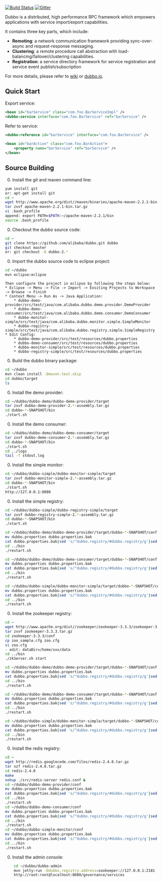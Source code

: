 [![Build Status](https://travis-ci.org/alibaba/dubbo.svg?branch=master)](https://travis-ci.org/alibaba/dubbo) [![Gitter](https://badges.gitter.im/alibaba/dubbo.svg)](https://gitter.im/alibaba/dubbo?utm_source=badge&utm_medium=badge&utm_campaign=pr-badge)

Dubbo is a distributed, high performance RPC framework which empowers applications with service import/export capabilities.

It contains three key parts, which include:

* **Remoting**: a network communication framework providing sync-over-async and request-response messaging.
* **Clustering**: a remote procedure call abstraction with load-balancing/failover/clustering capabilities.
* **Registration**: a service directory framework for service registration and service event publish/subscription

For more details, please refer to [wiki](https://github.com/alibaba/dubbo/wiki) or [dubbo.io](http://dubbo.io).

## Quick Start


Export service:

```xml
<bean id="barService" class="com.foo.BarServiceImpl" />
<dubbo:service interface="com.foo.BarService" ref="barService" />
```

Refer to service:

```xml
<dubbo:reference id="barService" interface="com.foo.BarService" />
	
<bean id="barAction" class="com.foo.BarAction">
    <property name="barService" ref="barService" />
</bean>
```

## Source Building


0. Install the git and maven command line:

```sh
yum install git
or: apt-get install git
cd ~
wget http://www.apache.org/dist//maven/binaries/apache-maven-2.2.1-bin.tar.gz
tar zxvf apache-maven-2.2.1-bin.tar.gz
vi .bash_profile
append: export PATH=$PATH:~/apache-maven-2.2.1/bin
source .bash_profile
```

0. Checkout the dubbo source code:

```sh
cd ~
git clone https://github.com/alibaba/dubbo.git dubbo
git checkout master
or: git checkout -b dubbo-2.*
```

0. Import the dubbo source code to eclipse project:

```sh
cd ~/dubbo
mvn eclipse:eclipse
```

    Then configure the project in eclipse by following the steps below:
    * Eclipse -> Menu -> File -> Import -> Exsiting Projects to Workspace -> Browse -> Finish
    * Context Menu -> Run As -> Java Application:
        * dubbo-demo-provider/src/test/java/com.alibaba.dubbo.demo.provider.DemoProvider
        * dubbo-demo-consumer/src/test/java/com.alibaba.dubbo.demo.consumer.DemoConsumer
        * dubbo-monitor-simple/src/test/java/com.alibaba.dubbo.monitor.simple.SimpleMonitor
        * dubbo-registry-simple/src/test/java/com.alibaba.dubbo.registry.simple.SimpleRegistry
    * Edit Config:
        * dubbo-demo-provider/src/test/resources/dubbo.properties
        * dubbo-demo-consumer/src/test/resources/dubbo.properties
        * dubbo-monitor-simple/src/test/resources/dubbo.properties
        * dubbo-registry-simple/src/test/resources/dubbo.properties

0. Build the dubbo binary package:

```sh
cd ~/dubbo
mvn clean install -Dmaven.test.skip
cd dubbo/target
ls
```

0. Install the demo provider:

```sh
cd ~/dubbo/dubbo-demo/dubbo-demo-provider/target
tar zxvf dubbo-demo-provider-2.*-assembly.tar.gz
cd dubbo-*-SNAPSHOT/bin
./start.sh
```

0. Install the demo consumer:

```sh
cd ~/dubbo/dubbo-demo/dubbo-demo-consumer/target
tar zxvf dubbo-demo-consumer-2.*-assembly.tar.gz
cd dubbo-*-SNAPSHOT/bin
./start.sh
cd ../logs
tail -f stdout.log
```

0. Install the simple monitor:

```sh
cd ~/dubbo/dubbo-simple/dubbo-monitor-simple/target
tar zxvf dubbo-monitor-simple-2.*-assembly.tar.gz
cd dubbo-*-SNAPSHOT/bin
./start.sh
http://127.0.0.1:8080
```

0. Install the simple registry:

```sh
cd ~/dubbo/dubbo-simple/dubbo-registry-simple/target
tar zxvf dubbo-registry-simple-2.*-assembly.tar.gz
cd dubbo-*-SNAPSHOT/bin
./start.sh

cd ~/dubbo/dubbo-demo/dubbo-demo-provider/target/dubbo-*-SNAPSHOT/conf
mv dubbo.properties dubbo.properties.bak
cat dubbo.properties.bak|sed 's/^dubbo.registry/#dubbo.registry/g'|sed 's/^#dubbo.registry.address=zookeeper/dubbo.registry.address=dubbo/g' > dubbo.properties
cd ../bin
./restart.sh

cd ~/dubbo/dubbo-demo/dubbo-demo-consumer/target/dubbo-*-SNAPSHOT/conf
mv dubbo.properties dubbo.properties.bak
cat dubbo.properties.bak|sed 's/^dubbo.registry/#dubbo.registry/g'|sed 's/^#dubbo.registry.address=zookeeper/dubbo.registry.address=dubbo/g' > dubbo.properties
cd ../bin
./restart.sh

cd ~/dubbo/dubbo-simple/dubbo-monitor-simple/target/dubbo-*-SNAPSHOT/conf
mv dubbo.properties dubbo.properties.bak
cat dubbo.properties.bak|sed 's/^dubbo.registry/#dubbo.registry/g'|sed 's/^#dubbo.registry.address=zookeeper/dubbo.registry.address=dubbo/g' > dubbo.properties
cd ../bin
./restart.sh
```

0. Install the zookeeper registry:

```sh
cd ~
wget http://www.apache.org/dist//zookeeper/zookeeper-3.3.3/zookeeper-3.3.3.tar.gz
tar zxvf zookeeper-3.3.3.tar.gz
cd zookeeper-3.3.3/conf
cp zoo_sample.cfg zoo.cfg
vi zoo.cfg
- edit: dataDir=/home/xxx/data
cd ../bin
./zkServer.sh start

cd ~/dubbo/dubbo-demo/dubbo-demo-provider/target/dubbo-*-SNAPSHOT/conf
mv dubbo.properties dubbo.properties.bak
cat dubbo.properties.bak|sed 's/^dubbo.registry/#dubbo.registry/g'|sed 's/^#dubbo.registry.address=zookeeper/dubbo.registry.address=zookeeper/g' > dubbo.properties
cd ../bin
./restart.sh

cd ~/dubbo/dubbo-demo/dubbo-demo-consumer/target/dubbo-*-SNAPSHOT/conf
mv dubbo.properties dubbo.properties.bak
cat dubbo.properties.bak|sed 's/^dubbo.registry/#dubbo.registry/g'|sed 's/^#dubbo.registry.address=zookeeper/dubbo.registry.address=zookeeper/g' > dubbo.properties
cd ../bin
./restart.sh

cd ~/dubbo/dubbo-simple/dubbo-monitor-simple/target/dubbo-*-SNAPSHOT/conf
mv dubbo.properties dubbo.properties.bak
cat dubbo.properties.bak|sed 's/^dubbo.registry/#dubbo.registry/g'|sed 's/^#dubbo.registry.address=zookeeper/dubbo.registry.address=zookeeper/g' > dubbo.properties
cd ../bin
./restart.sh
```

0. Install the redis registry:

```sh
cd ~
wget http://redis.googlecode.com/files/redis-2.4.8.tar.gz
tar xzf redis-2.4.8.tar.gz
cd redis-2.4.8
make
nohup ./src/redis-server redis.conf &
cd ~/dubbo/dubbo-demo-provider/conf
mv dubbo.properties dubbo.properties.bak
cat dubbo.properties.bak|sed 's/^dubbo.registry/#dubbo.registry/g'|sed 's/^#dubbo.registry.address=zookeeper/dubbo.registry.address=redis/g' > dubbo.properties
cd ../bin
./restart.sh
cd ~/dubbo/dubbo-demo-consumer/conf
mv dubbo.properties dubbo.properties.bak
cat dubbo.properties.bak|sed 's/^dubbo.registry/#dubbo.registry/g'|sed 's/^#dubbo.registry.address=zookeeper/dubbo.registry.address=redis/g' > dubbo.properties
cd ../bin
./restart.sh
cd ~/dubbo/dubbo-simple-monitor/conf
mv dubbo.properties dubbo.properties.bak
cat dubbo.properties.bak|sed 's/^dubbo.registry/#dubbo.registry/g'|sed 's/^#dubbo.registry.address=zookeeper/dubbo.registry.address=redis/g' > dubbo.properties
cd ../bin
./restart.sh
```

0. Install the admin console:

```sh
    cd ~/dubbo/dubbo-admin
    mvn jetty:run -Ddubbo.registry.address=zookeeper://127.0.0.1:2181
    http://root:root@localhost:8080/governance/services
```

